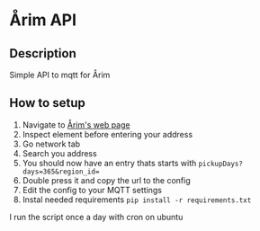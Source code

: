 # Årim API

## Description

Simple API to mqtt for Årim

## How to setup
1. Navigate to [Årim's web page](https://arim.no/#pickupDayAddress)
2. Inspect element before entering your address
3. Go network tab
4. Search you address
5. You should now have an entry thats starts with ```pickupDays?days=365&region_id=```
6. Double press it and copy the url to the config
7. Edit the config to your MQTT settings
8. Instal needed requirements ```pip install -r requirements.txt```

I run the script once a day with cron on ubuntu 